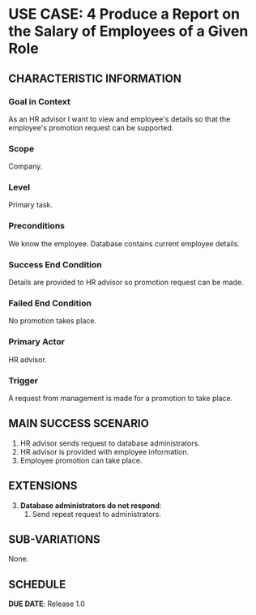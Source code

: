 # USE CASE: 4 Produce a Report on the Salary of Employees of a Given Role

## CHARACTERISTIC INFORMATION

### Goal in Context

As an HR advisor I want to view and employee's details so that the employee's promotion request can be supported.
### Scope

Company.

### Level

Primary task.

### Preconditions

We know the employee.  Database contains current employee details.

### Success End Condition

Details are provided to HR advisor so promotion request can be made.
### Failed End Condition

No promotion takes place.

### Primary Actor

HR advisor.

### Trigger

A request from management is made for a promotion to take place.

## MAIN SUCCESS SCENARIO

1. HR advisor sends request to database administrators.
2. HR advisor is provided with employee information.
3. Employee promotion can take place.

## EXTENSIONS

3. **Database administrators do not respond**:
    1. Send repeat request to administrators.

## SUB-VARIATIONS

None.

## SCHEDULE

**DUE DATE**: Release 1.0